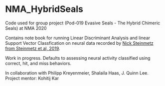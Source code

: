 # NMA_HybridSeals
Code used for group project (Pod-019 Evasive Seals - The Hybrid Chimeric Seals) at NMA 2020

Contains note book for running Linear Discriminant Analysis and linear Support Vector Classfication on neural data recorded by [Nick Steinmetz from Steinmetz et al, 2019](https://figshare.com/authors/Nick_Steinmetz/6033494). 

Work in progress. Defaults to assessing neural activity classified using correct, hit, and miss behaviors. 

In collaboration with Philipp Kreyenmeier, Shalaila Haas, J. Quinn Lee. Project mentor: Kohitij
Kar
